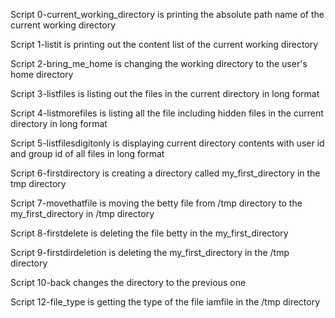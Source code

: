 Script 0-current_working_directory is printing the absolute path name of the current working directory

Script 1-listit is printing out the content list of the current working directory

Script 2-bring_me_home is changing the working directory to the user's home directory

Script 3-listfiles is listing out the files in the current directory in long format

Script 4-listmorefiles is listing all the file including hidden files in the current directory in long format

Script 5-listfilesdigitonly is displaying current directory contents with user id and group id of all files in long format

Script 6-firstdirectory is creating a directory called my_first_directory in the tmp directory

Script 7-movethatfile is moving the betty file from /tmp directory to the my_first_directory in /tmp directory

Script 8-firstdelete is deleting the file betty in the my_first_directory 

Script 9-firstdirdeletion is deleting the my_first_directory in the /tmp directory

Script 10-back changes the directory to the previous one

Script 12-file_type is getting the type of the file iamfile in the /tmp directory
